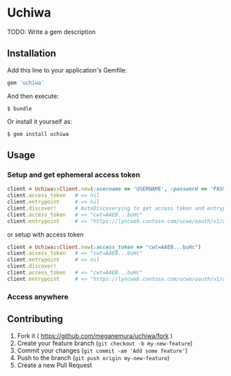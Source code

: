 # Uchiwa

TODO: Write a gem description

## Installation

Add this line to your application's Gemfile:

```ruby
gem 'uchiwa'
```

And then execute:

    $ bundle

Or install it yourself as:

    $ gem install uchiwa

## Usage

### Setup and get ephemeral access token

```ruby
client = Uchiwa::Client.new(:username => 'USERNAME', :password => 'PASSWORD')
client.access_token   # => nil
client.entrypoint     # => nil
client.discover!      # AutoDiscoverying to get access token and entrypoint to the API using user credentials.
client.access_token   # => "cwt=AAEB...buHc"
client.entrypoint     # => "https://lyncweb.contoso.com/ucwa/oauth/v1/applications"
```

or setup with access token

```ruby
client = Uchiwa::Client.new(:access_token => "cwt=AAEB...buHc")
client.access_token   # => "cwt=AAEB...buHc"
client.entrypoint     # => nil
client.discover!
client.access_token   # => "cwt=AAEB...buHc"
client.entrypoint     # => "https://lyncweb.contoso.com/ucwa/oauth/v1/applications"
```

### Access anywhere


## Contributing

1. Fork it ( https://github.com/meganemura/uchiwa/fork )
2. Create your feature branch (`git checkout -b my-new-feature`)
3. Commit your changes (`git commit -am 'Add some feature'`)
4. Push to the branch (`git push origin my-new-feature`)
5. Create a new Pull Request
